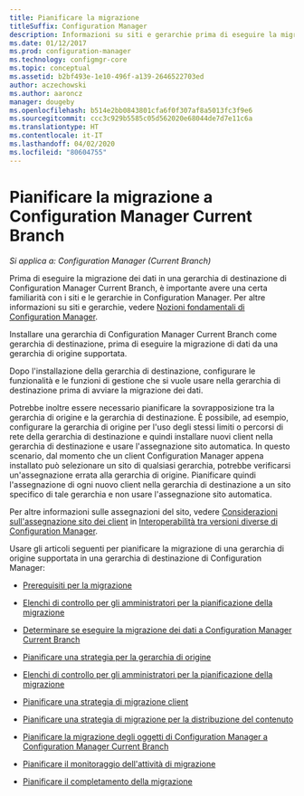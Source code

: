 ```yaml
---
title: Pianificare la migrazione
titleSuffix: Configuration Manager
description: Informazioni su siti e gerarchie prima di eseguire la migrazione di dati in una gerarchia di destinazione di Configuration Manager.
ms.date: 01/12/2017
ms.prod: configuration-manager
ms.technology: configmgr-core
ms.topic: conceptual
ms.assetid: b2bf493e-1e10-496f-a139-2646522703ed
author: aczechowski
ms.author: aaroncz
manager: dougeby
ms.openlocfilehash: b514e2bb0843801cfa6f0f307af8a5013fc3f9e6
ms.sourcegitcommit: ccc3c929b5585c05d562020e68044de7d7e11c6a
ms.translationtype: HT
ms.contentlocale: it-IT
ms.lasthandoff: 04/02/2020
ms.locfileid: "80604755"
---
```

# <a name="plan-for-migration-to-configuration-manager-current-branch"></a>Pianificare la migrazione a Configuration Manager Current Branch

*Si applica a: Configuration Manager (Current Branch)*

Prima di eseguire la migrazione dei dati in una gerarchia di destinazione di Configuration Manager Current Branch, è importante avere una certa familiarità con i siti e le gerarchie in Configuration Manager. Per altre informazioni su siti e gerarchie, vedere [Nozioni fondamentali di Configuration Manager](../../core/understand/fundamentals.md).  

Installare una gerarchia di Configuration Manager Current Branch come gerarchia di destinazione, prima di eseguire la migrazione di dati da una gerarchia di origine supportata.  

Dopo l'installazione della gerarchia di destinazione, configurare le funzionalità e le funzioni di gestione che si vuole usare nella gerarchia di destinazione prima di avviare la migrazione dei dati.  

Potrebbe inoltre essere necessario pianificare la sovrapposizione tra la gerarchia di origine e la gerarchia di destinazione. È possibile, ad esempio, configurare la gerarchia di origine per l'uso degli stessi limiti o percorsi di rete della gerarchia di destinazione e quindi installare nuovi client nella gerarchia di destinazione e usare l'assegnazione sito automatica. In questo scenario, dal momento che un client Configuration Manager appena installato può selezionare un sito di qualsiasi gerarchia, potrebbe verificarsi un'assegnazione errata alla gerarchia di origine. Pianificare quindi l'assegnazione di ogni nuovo client nella gerarchia di destinazione a un sito specifico di tale gerarchia e non usare l'assegnazione sito automatica.  

Per altre informazioni sulle assegnazioni del sito, vedere [Considerazioni sull'assegnazione sito dei client](../../core/plan-design/hierarchy/interoperability-between-different-versions.md#BKMK_SupConfigSiteAssignment) in [Interoperabilità tra versioni diverse di Configuration Manager](../../core/plan-design/hierarchy/interoperability-between-different-versions.md).  

Usare gli articoli seguenti per pianificare la migrazione di una gerarchia di origine supportata in una gerarchia di destinazione di Configuration Manager:

-   [Prerequisiti per la migrazione](../../core/migration/prerequisites-for-migration.md)  

-   [Elenchi di controllo per gli amministratori per la pianificazione della migrazione](../../core/migration/administrator-checklists-for-migration-planning.md)  

-   [Determinare se eseguire la migrazione dei dati a Configuration Manager Current Branch](../../core/migration/determine-whether-to-migrate-data.md)  

-   [Pianificare una strategia per la gerarchia di origine](../../core/migration/planning-a-source-hierarchy-strategy.md)  

-   [Elenchi di controllo per gli amministratori per la pianificazione della migrazione](../../core/migration/administrator-checklists-for-migration-planning.md)  

-   [Pianificare una strategia di migrazione client](../../core/migration/planning-a-client-migration-strategy.md)  

-   [Pianificare una strategia di migrazione per la distribuzione del contenuto](../../core/migration/planning-a-content-deployment-migration-strategy.md)  

-   [Pianificare la migrazione degli oggetti di Configuration Manager a Configuration Manager Current Branch](../../core/migration/planning-for-the-migration-of-objects.md)  

-   [Pianificare il monitoraggio dell'attività di migrazione](../../core/migration/planning-to-monitor-migration-activity.md)  

-   [Pianificare il completamento della migrazione](../../core/migration/planning-to-complete-migration.md)  
